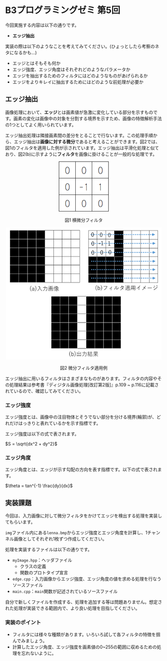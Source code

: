 
# B3プログラミングゼミ 第5回

今回実施する内容は以下の通りです。

* **エッジ抽出**

実装の際は以下のようなことを考えてみてください。(ひょっとしたら考察のネタになるかも...)

- エッジとはそもそも何か
- エッジ強度、エッジ角度はそれぞれどのようなパラメータか
- エッジを抽出するためのフィルタにはどのようなものがあげられるか
- エッジをよりキレイに抽出するためにはどのような前処理が必要か

## エッジ抽出

画像処理において、**エッジ**とは画素値が急激に変化している部分を示すものです。画素の変化は画像中の対象を分割する境界を示すため、画像の特徴解析手法の1つとしてよく用いられています。

エッジ抽出処理は隣接画素間の差分をとることで行ないます。この処理手順から、エッジ抽出は**画像に対する微分**であると考えることができます。図2では、図1のフィルタを適用した例が示されています。エッジ抽出は平滑化処理と似ており、図2(b)に示すように**フィルタ**を画像に掛けることが一般的な処理です。
<div style="text-align: center;">
<img src="semi_img/5_filter_example.png">

  図1 横微分フィルタ

  <img src="semi_img/5_filtering.png" width="500">

  図2 微分フィルタ適用例

</div>

エッジ抽出に用いるフィルタはさまざまなものがあります。フィルタの内容やその処理結果は参考書『ディジタル画像処理[改訂第2版]』p.109 ~ p.116に記載されているので、確認してみてください。

### エッジ強度

エッジ強度とは、画像中の注目物体とそうでない部分を分ける境界(輪郭)が、どれだけはっきりと表れているかを示す指標です。

エッジ強度は以下の式で表されます。

$S = \sqrt{dx^2 + dy^2}$


### エッジ角度

エッジ角度とは、エッジが示す勾配の方向を表す指標です。以下の式で表されます。

$\theta = tan^{-1} \frac{dy}{dx}$

## 実装課題

今回は、入力画像に対して微分フィルタをかけてエッジを検出する処理を実装してもらいます。


`img`ファイル内にある`lenna.bmp`からエッジ強度とエッジ角度を計算し、1チャンネル画像としてそれぞれ1枚ずつ作成してください。


処理を実装するファイルは以下の通りです。

- `myImage.hpp`：ヘッダファイル
   - クラスの定義
   - 関数のプロトタイプ宣言
- `edge.cpp`：入力画像からエッジ強度、エッジ角度の値を求める処理を行なうソースファイル
- `main.cpp`：`main`関数が記述されているソースファイル

自分で新しくファイルを作成する、処理を追加する等は問題ありません。想定された処理が実装できる範囲内で、より良い処理を目指してください。


### 実装のポイント

- フィルタには様々な種類があります。いろいろ試して各フィルタの特徴を掴んでみましょう。
- 計算したエッジ角度、エッジ強度を画素値の0~255の範囲に収めるための処理を忘れないように。





